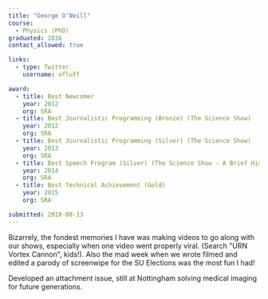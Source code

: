 ```yaml
---
title: "George O'Neill"
course:
  - Physics (PhD)
graduated: 2016
contact_allowed: true

links:
  - type: Twitter
    username: ofluff

award:
  - title: Best Newcomer
    year: 2012
    org: SRA
  - title: Best Journalistic Programming (Bronze) (The Science Show)
    year: 2012
    org: SRA
  - title: Best Journalistic Programming (Silver) (The Science Show)
    year: 2013
    org: SRA
  - title: Best Speech Program (Silver) (The Science Show - A Brief History of You)
    year: 2014
    org: SRA
  - title: Best Technical Achievement (Gold)
    year: 2015
    org: SRA

submitted: 2018-08-13
---
```


Bizarrely, the fondest memories I have was making videos to go along with our shows, especially when one video went properly viral. (Search "URN Vortex Cannon", kids!). Also the mad week when we wrote filmed and edited a parody of screenwipe for the SU Elections was the most fun I had!

Developed an attachment issue, still at Nottingham solving medical imaging for future generations.
